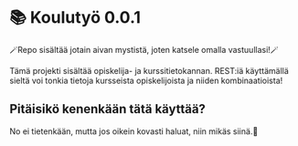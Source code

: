 # 📚 Koulutyö 0.0.1
🪄Repo sisältää jotain aivan mystistä, joten katsele omalla vastuullasi!🪄

Tämä projekti sisältää opiskelija- ja kurssitietokannan. REST:iä käyttämällä sieltä voi tonkia tietoja kursseista opiskelijoista ja niiden kombinaatioista!

## Pitäisikö kenenkään tätä käyttää?

No ei tietenkään, mutta jos oikein kovasti haluat, niin mikäs siinä.🐩
